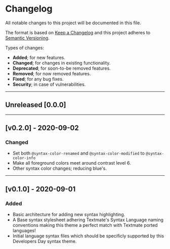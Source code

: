 # Changelog
All notable changes to this project will be documented in this file.

The format is based on [Keep a Changelog](http://keepachangelog.com/en/1.0.0/)
and this project adheres to [Semantic Versioning](http://semver.org/spec/v2.0.0.html).

Types of changes:
- **Added**; for new features.
- **Changed**; for changes in existing functionality.
- **Deprecated**; for soon-to-be removed features.
- **Removed**; for now removed features.
- **Fixed**; for any bug fixes.
- **Security**; in case of vulnerabilities.

---

## Unreleased [0.0.0]

---

## [v0.2.0] - 2020-09-02

### Changed

- Set both `@syntax-color-renamed` and `@syntax-color-modified` to `@syntax-color-info`
- Make all foreground colors meet around contrast level 6.
- Other syntax color changes; reducing blue's.

---

## [v0.1.0] - 2020-09-01

### Added

- Basic architecture for adding new syntax highlighting.
- A Base syntax stylesheet adhering Textmate's Syntax Language naming conventions making this theme a perfect match with Textmate ported languages!
- Initial language syntax files which should be specificly supported by this Developers Day syntax theme.
